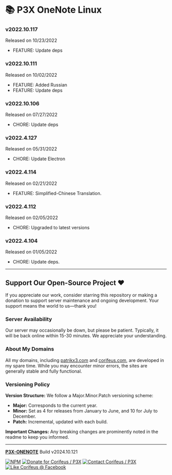 [//]: #@corifeus-header

# 📚 P3X OneNote Linux

                        
[//]: #@corifeus-header:end
### v2022.10.117
Released on 10/23/2022
* FEATURE: Update deps



### v2022.10.111
Released on 10/02/2022
* FEATURE: Added Russian
* FEATURE: Update deps



### v2022.10.106
Released on 07/27/2022
* CHORE: Update deps



### v2022.4.127
Released on 05/31/2022
* CHORE: Update Electron



### v2022.4.114
Released on 02/21/2022
* FEATURE: Simplified-Chinese Translation.



### v2022.4.112
Released on 02/05/2022
* CHORE: Upgraded to latest versions



### v2022.4.104
Released on 01/05/2022
* CHORE: Update deps.


[//]: #@corifeus-footer

---


## Support Our Open-Source Project ❤️
If you appreciate our work, consider starring this repository or making a donation to support server maintenance and ongoing development. Your support means the world to us—thank you!

### Server Availability
Our server may occasionally be down, but please be patient. Typically, it will be back online within 15-30 minutes. We appreciate your understanding.

### About My Domains
All my domains, including [patrikx3.com](https://patrikx3.com) and [corifeus.com](https://corifeus.com), are developed in my spare time. While you may encounter minor errors, the sites are generally stable and fully functional.

### Versioning Policy
**Version Structure:** We follow a Major.Minor.Patch versioning scheme:
- **Major:** Corresponds to the current year.
- **Minor:** Set as 4 for releases from January to June, and 10 for July to December.
- **Patch:** Incremental, updated with each build.

**Important Changes:** Any breaking changes are prominently noted in the readme to keep you informed.

---


[**P3X-ONENOTE**](https://corifeus.com/onenote) Build v2024.10.121

 [![NPM](https://img.shields.io/npm/v/p3x-onenote.svg)](https://www.npmjs.com/package/p3x-onenote)  [![Donate for Corifeus / P3X](https://img.shields.io/badge/Donate-Corifeus-003087.svg)](https://www.paypal.com/cgi-bin/webscr?cmd=_s-xclick&hosted_button_id=QZVM4V6HVZJW6)  [![Contact Corifeus / P3X](https://img.shields.io/badge/Contact-P3X-ff9900.svg)](https://www.patrikx3.com/en/front/contact) [![Like Corifeus @ Facebook](https://img.shields.io/badge/LIKE-Corifeus-3b5998.svg)](https://www.facebook.com/corifeus.software)






[//]: #@corifeus-footer:end